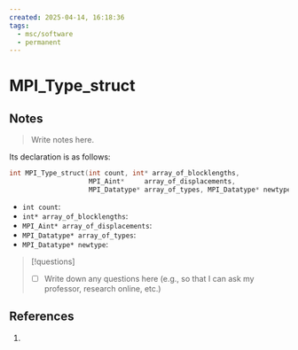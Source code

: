 ```yaml
---
created: 2025-04-14, 16:18:36
tags:
  - msc/software
  - permanent
---
```

# MPI_Type_struct

## Notes

> Write notes here.

Its declaration is as follows:

```c
int MPI_Type_struct(int count, int* array_of_blocklengths,
                    MPI_Aint*     array_of_displacements,
                    MPI_Datatype* array_of_types, MPI_Datatype* newtype);
```

- `int count`:
- `int* array_of_blocklengths`:
- `MPI_Aint* array_of_displacements`:
- `MPI_Datatype* array_of_types`:
- `MPI_Datatype* newtype`:

> [!questions]
> - [ ] Write down any questions here (e.g., so that I can ask my professor, research online, etc.)

## References

1. 
